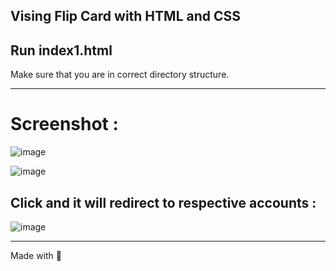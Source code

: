 Vising Flip Card with HTML and CSS 
------------------------------------
Run index1.html 
------------------------------------
Make sure that you are in correct directory structure.

-------------------------------------
# Screenshot :

![image](https://user-images.githubusercontent.com/47708476/80922278-a078b780-8d99-11ea-9341-c6555803df8f.png)

![image](https://user-images.githubusercontent.com/47708476/80922342-09f8c600-8d9a-11ea-9eb5-b78a0d5733e8.png)

## Click and it will redirect to respective accounts :

![image](https://user-images.githubusercontent.com/47708476/80922360-3a406480-8d9a-11ea-9302-3e2de33a9e5a.png)

-------------------------------------------------
Made with :green_heart:
